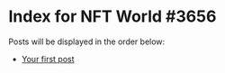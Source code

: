# Index for NFT World #3656
Posts will be displayed in the order below:

- [Your first post](./001-first.md)


